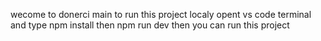 wecome to donerci main 
to run this project localy opent vs code terminal and type npm install 
then npm run dev
then you can run this project
